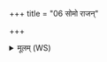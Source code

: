 +++
title = "06 सोमो राजन्"

+++
<details><summary>मूलम् (WS)</summary>

सोमो राजन् सञ्ज्ञानमा वपैभ्यः सुब्राह्मणा यतमे त्वोपसीदान् ।  
ऋषीनार्षेयांस्तपसोधि जातान् ब्रह्मौदने सुहवा जोहवीमि ॥ ६ ॥
</details>
